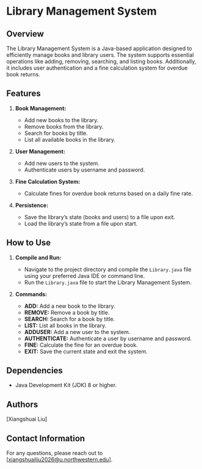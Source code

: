 # Library Management System

## Overview
The Library Management System is a Java-based application designed to efficiently manage books and library users. The system supports essential operations like adding, removing, searching, and listing books. Additionally, it includes user authentication and a fine calculation system for overdue book returns.

## Features

1. **Book Management:**
   - Add new books to the library.
   - Remove books from the library.
   - Search for books by title.
   - List all available books in the library.

2. **User Management:**
   - Add new users to the system.
   - Authenticate users by username and password.

3. **Fine Calculation System:**
   - Calculate fines for overdue book returns based on a daily fine rate.

4. **Persistence:**
   - Save the library’s state (books and users) to a file upon exit.
   - Load the library’s state from a file upon start.

## How to Use

1. **Compile and Run:**
   - Navigate to the project directory and compile the `Library.java` file using your preferred Java IDE or command line.
   - Run the `Library.java` file to start the Library Management System.

2. **Commands:**
   - **ADD:** Add a new book to the library.
   - **REMOVE:** Remove a book by title.
   - **SEARCH:** Search for a book by title.
   - **LIST:** List all books in the library.
   - **ADDUSER:** Add a new user to the system.
   - **AUTHENTICATE:** Authenticate a user by username and password.
   - **FINE:** Calculate the fine for an overdue book.
   - **EXIT:** Save the current state and exit the system.

## Dependencies
- Java Development Kit (JDK) 8 or higher.

## Authors
[Xiangshuai Liu]

## Contact Information
For any questions, please reach out to [xiangshuailiu2026@u.northwestern.edu].
